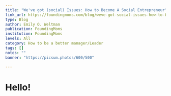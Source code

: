 ```yaml
---
title: "We've got (social) Issues: How to Become A Social Entrepreneur"
link_url: https://foundingmoms.com/blog/weve-got-social-issues-how-to-become-a-social-entrepreneur/
type: Blog
author: Emily O. Weltman
publication: FoundingMoms
institution: FoundingMoms
levels: All
category: How to be a better manager/Leader
tags: []
notes: ""
banner: "https://picsum.photos/600/500"

---
```


# Hello!

